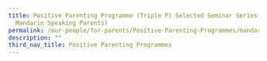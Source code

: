 ```yaml
---
title: Positive Parenting Programme (Triple P) Selected Seminar Series (For
  Mandarin Speaking Parents)
permalink: /our-people/for-parents/Positive-Parenting-Programmes/mandarin
description: ""
third_nav_title: Positive Parenting Programmes
---
```

